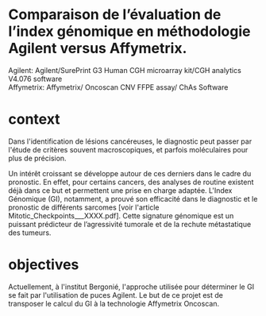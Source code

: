 # Comparaison de l’évaluation de l’index génomique en méthodologie Agilent versus Affymetrix.
Agilent: Agilent/SurePrint G3 Human CGH microarray kit/CGH analytics V4.076 software\
Affymetrix: Affymetrix/ Oncoscan CNV FFPE assay/ ChAs Software


# context
Dans l'identification de lésions cancéreuses, le diagnostic peut passer par l'étude de critères souvent macroscopiques, et parfois moléculaires pour plus de précision.

Un intérêt croissant se développe autour de ces derniers dans le cadre du pronostic. En effet, pour certains cancers, des analyses de routine existent déjà dans ce but et permettent une prise en charge adaptée. L'Index Génomique (GI), notamment, a prouvé son efficacité dans le diagnostic et le pronostic de différents sarcomes [voir l'article Mitotic_Checkpoints___XXXX.pdf]. Cette signature génomique est un puissant prédicteur de l’agressivité tumorale et de la rechute métastatique des tumeurs.


# objectives

Actuellement, à l'institut Bergonié, l'approche utilisée pour déterminer le GI se fait par l'utilisation de puces Agilent. Le but de ce projet est de transposer le calcul du GI à la technologie Affymetrix Oncoscan.
